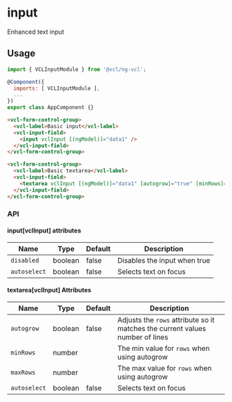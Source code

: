 # input

Enhanced text input

## Usage

```js
import { VCLInputModule } from '@vcl/ng-vcl';

@Component({
  imports: [ VCLInputModule ],
  ...
})
export class AppComponent {}
```

```html
<vcl-form-control-group>
  <vcl-label>Basic input</vcl-label>
  <vcl-input-field>
    <input vclInput [(ngModel)]="data1" />
  </vcl-input-field>
</vcl-form-control-group>

<vcl-form-control-group>
  <vcl-label>Basic textarea</vcl-label>
  <vcl-input-field>
    <textarea vclInput [(ngModel)]="data1" [autogrow]="true" [minRows]="5" [maxRows]="10"></textarea>
  </vcl-input-field>
</vcl-form-control-group>

```

### API

#### input[vclInput] attributes

Name            | Type    | Default | Description
--------------- | ------- | ------- | -----------------------------------------------
`disabled`      | boolean | false   | Disables the input when true
`autoselect`    | boolean | false   | Selects text on focus


#### textarea[vclInput] Attributes

| Name                | Type        | Default            | Description
| ------------        | ----------- | ------------------ |--------------
| `autogrow`          | boolean     | false              | Adjusts the `rows` attribute so it matches the current values number of lines
| `minRows`           | number      |                    | The min value for `rows` when using autogrow
| `maxRows`           | number      |                    | The max value for `rows` when using autogrow
| `autoselect`        | boolean     | false              | Selects text on focus
